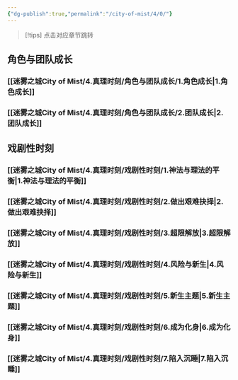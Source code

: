```yaml
---
{"dg-publish":true,"permalink":"/city-of-mist/4/0/"}
---
```


>[!tips] 点击对应章节跳转

## 角色与团队成长

### [[迷雾之城City of Mist/4.真理时刻/角色与团队成长/1.角色成长\|1.角色成长]]

### [[迷雾之城City of Mist/4.真理时刻/角色与团队成长/2.团队成长\|2.团队成长]]

## 戏剧性时刻

### [[迷雾之城City of Mist/4.真理时刻/戏剧性时刻/1.神法与理法的平衡\|1.神法与理法的平衡]]

### [[迷雾之城City of Mist/4.真理时刻/戏剧性时刻/2.做出艰难抉择\|2.做出艰难抉择]]

### [[迷雾之城City of Mist/4.真理时刻/戏剧性时刻/3.超限解放\|3.超限解放]]

### [[迷雾之城City of Mist/4.真理时刻/戏剧性时刻/4.风险与新生\|4.风险与新生]]

### [[迷雾之城City of Mist/4.真理时刻/戏剧性时刻/5.新生主题\|5.新生主题]]

### [[迷雾之城City of Mist/4.真理时刻/戏剧性时刻/6.成为化身\|6.成为化身]]

### [[迷雾之城City of Mist/4.真理时刻/戏剧性时刻/7.陷入沉睡\|7.陷入沉睡]]


